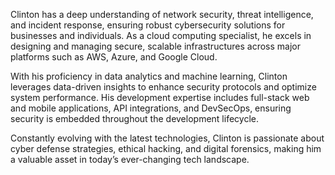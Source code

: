 Clinton has a deep understanding of network security, threat intelligence, and incident response, ensuring robust cybersecurity solutions for businesses and individuals. As a cloud computing specialist, he excels in designing and managing secure, scalable infrastructures across major platforms such as AWS, Azure, and Google Cloud.

With his proficiency in data analytics and machine learning, Clinton leverages data-driven insights to enhance security protocols and optimize system performance. His development expertise includes full-stack web and mobile applications, API integrations, and DevSecOps, ensuring security is embedded throughout the development lifecycle.

Constantly evolving with the latest technologies, Clinton is passionate about cyber defense strategies, ethical hacking, and digital forensics, making him a valuable asset in today’s ever-changing tech landscape.
